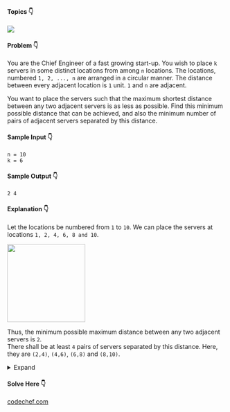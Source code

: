 #### Topics :point_down:
![](https://img.shields.io/badge/-math-wheat)

#### Problem :point_down:
You are the Chief Engineer of a fast growing start-up. You wish to place `k` servers in some distinct locations from among `n` locations. The locations, numbered `1, 2, ..., n` are arranged in a circular manner. The distance between every adjacent location is `1` unit. `1` and `n` are adjacent.

You want to place the servers such that the maximum shortest distance between any two adjacent servers is as less as possible. Find this minimum possible distance that can be achieved, and also the minimum number of pairs of adjacent servers separated by this distance.
#### Sample Input :point_down:
```
n = 10
k = 6
```
#### Sample Output :point_down:
```
2 4
```
#### Explanation :point_down:
Let the locations be numbered from `1` to `10`. We can place the servers at locations `1, 2, 4, 6, 8 and 10`.  

<img src="https://github.com/menobleknight/coding-problems/blob/main/assets/servers.png" width="180">  

Thus, the minimum possible maximum distance between any two adjacent servers is `2`.  
There shall be at least `4` pairs of servers separated by this distance. Here, they are `(2,4)`, `(4,6)`, `(6,8)` and `(8,10)`.
<details>
<summary>Expand</summary>

#### Python :point_down:
```py
def solve(n, k):
    if n % k == 0:
        return (n//k, k)
    else:
        return (n//k + 1, n % k)
```
#### Time Complexity :point_down:
```
O(1)
```
#### Space Complexity :point_down:
```
O(1)
```
</details>

#### Solve Here :point_down:
[codechef.com](https://www.codechef.com/START2C/problems/SVRT)
